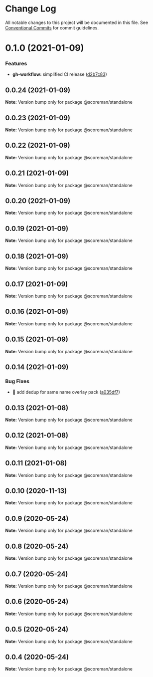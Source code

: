 # Change Log

All notable changes to this project will be documented in this file.
See [Conventional Commits](https://conventionalcommits.org) for commit guidelines.

# 0.1.0 (2021-01-09)


### Features

* **gh-workflow:** simplified CI release ([d2b7c83](https://github.com/N0NamedGuy/scoreman/commit/d2b7c83a2ea3f3b4fd2afd1dc5e0b312b1649a32))





## 0.0.24 (2021-01-09)

**Note:** Version bump only for package @scoreman/standalone





## 0.0.23 (2021-01-09)

**Note:** Version bump only for package @scoreman/standalone





## 0.0.22 (2021-01-09)

**Note:** Version bump only for package @scoreman/standalone





## 0.0.21 (2021-01-09)

**Note:** Version bump only for package @scoreman/standalone





## 0.0.20 (2021-01-09)

**Note:** Version bump only for package @scoreman/standalone





## 0.0.19 (2021-01-09)

**Note:** Version bump only for package @scoreman/standalone





## 0.0.18 (2021-01-09)

**Note:** Version bump only for package @scoreman/standalone





## 0.0.17 (2021-01-09)

**Note:** Version bump only for package @scoreman/standalone





## 0.0.16 (2021-01-09)

**Note:** Version bump only for package @scoreman/standalone





## 0.0.15 (2021-01-09)

**Note:** Version bump only for package @scoreman/standalone





## 0.0.14 (2021-01-09)


### Bug Fixes

* :bug: add dedup for same name overlay pack ([a035df7](https://github.com/N0NamedGuy/scoreman/commit/a035df70551b15117e127b2ab8acc8ca2857e5ff))





## 0.0.13 (2021-01-08)

**Note:** Version bump only for package @scoreman/standalone





## 0.0.12 (2021-01-08)

**Note:** Version bump only for package @scoreman/standalone





## 0.0.11 (2021-01-08)

**Note:** Version bump only for package @scoreman/standalone





## 0.0.10 (2020-11-13)

**Note:** Version bump only for package @scoreman/standalone





## 0.0.9 (2020-05-24)

**Note:** Version bump only for package @scoreman/standalone





## 0.0.8 (2020-05-24)

**Note:** Version bump only for package @scoreman/standalone





## 0.0.7 (2020-05-24)

**Note:** Version bump only for package @scoreman/standalone





## 0.0.6 (2020-05-24)

**Note:** Version bump only for package @scoreman/standalone





## 0.0.5 (2020-05-24)

**Note:** Version bump only for package @scoreman/standalone





## 0.0.4 (2020-05-24)

**Note:** Version bump only for package @scoreman/standalone
